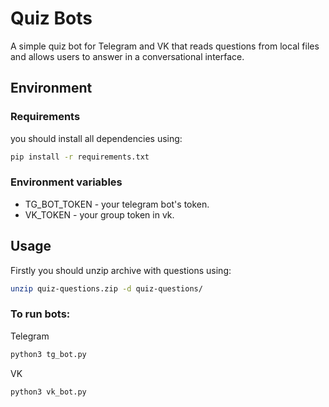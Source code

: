 # Quiz Bots
A simple quiz bot for Telegram and VK that reads questions from local files and allows users to answer in a conversational interface.

## Environment
### Requirements
you should install all dependencies using:
```bash
pip install -r requirements.txt
```
### Environment variables
- TG_BOT_TOKEN - your telegram bot's token.
- VK_TOKEN - your group token in vk.

## Usage
Firstly you should unzip archive with questions using:
```bash
unzip quiz-questions.zip -d quiz-questions/
```
### To run bots:

Telegram
```bash
python3 tg_bot.py
```
VK
```bash
python3 vk_bot.py
```

